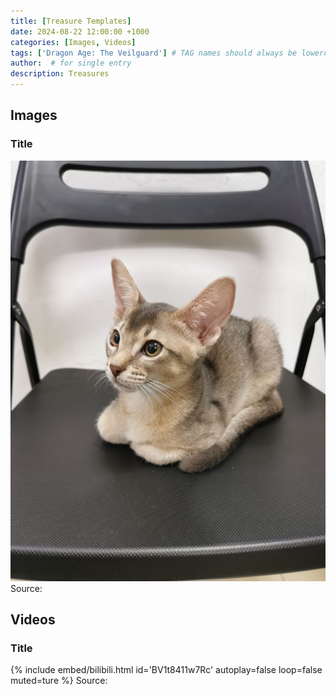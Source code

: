 ```yaml
---
title: [Treasure Templates]
date: 2024-08-22 12:00:00 +1000
categories: [Images, Videos]
tags: ['Dragon Age: The Veilguard'] # TAG names should always be lowercase
author:  # for single entry
description: Treasures
---
```

## Images
  ### Title
<div class="pswp-gallery" id="my-gallery">
  <a href="/assets/img/DobbyIMG_5995.jpg">
    <img src="/assets/img/Dobby/IMG_5995.jpg">
  </a>
</div>
  Source: 

## Videos
  ### Title
{%
  include embed/bilibili.html
  id='BV1t8411w7Rc'
  autoplay=false
  loop=false
  muted=ture
%}
   Source: 